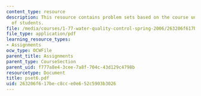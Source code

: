 ```yaml
---
content_type: resource
description: This resource contains problem sets based on the course understanding
  of students.
file: /media/courses/1-77-water-quality-control-spring-2006/263206f617bec8cce0e652c5903b3026_pset6.pdf
file_type: application/pdf
learning_resource_types:
- Assignments
ocw_type: OCWFile
parent_title: Assignments
parent_type: CourseSection
parent_uid: f777a8e4-3cee-7a8f-704c-43d129c4798b
resourcetype: Document
title: pset6.pdf
uid: 263206f6-17be-c8cc-e0e6-52c5903b3026
---
```

